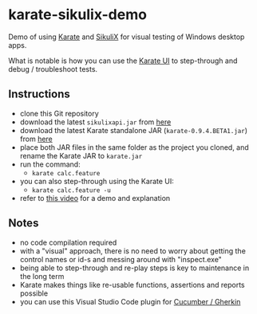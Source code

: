 # karate-sikulix-demo
Demo of using [Karate](https://github.com/intuit/karate) and [SikuliX](http://sikulix.com) for visual testing of Windows desktop apps.

What is notable is how you can use the [Karate UI](https://github.com/intuit/karate/wiki/Karate-UI) to step-through and debug / troubleshoot tests. 

## Instructions
* clone this Git repository
* download the latest `sikulixapi.jar` from [here](https://raiman.github.io/SikuliX1/downloads.html)
* download the latest Karate standalone JAR (`karate-0.9.4.BETA1.jar`) from [here](https://dl.bintray.com/ptrthomas/karate)
* place both JAR files in the same folder as the project you cloned, and rename the Karate JAR to `karate.jar`
* run the command:
  * `karate calc.feature`
* you can also step-through using the Karate UI:
  * `karate calc.feature -u`
* refer to [this video](https://twitter.com/ptrthomas/status/1139227647496445952) for a demo and explanation 

## Notes
* no code compilation required
* with a "visual" approach, there is no need to worry about getting the control names or id-s and messing around with "inspect.exe"
* being able to step-through and re-play steps is key to maintenance in the long term
* Karate makes things like re-usable functions, assertions and reports possible
* you can use this Visual Studio Code plugin for [Cucumber / Gherkin](https://marketplace.visualstudio.com/items?itemName=stevejpurves.cucumber)
